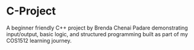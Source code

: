 # C-Project
A beginner friendly C++ project by Brenda Chenai Padare demonstrating input/output, basic logic, and structured programming built as part of my COS1512 learning journey.
